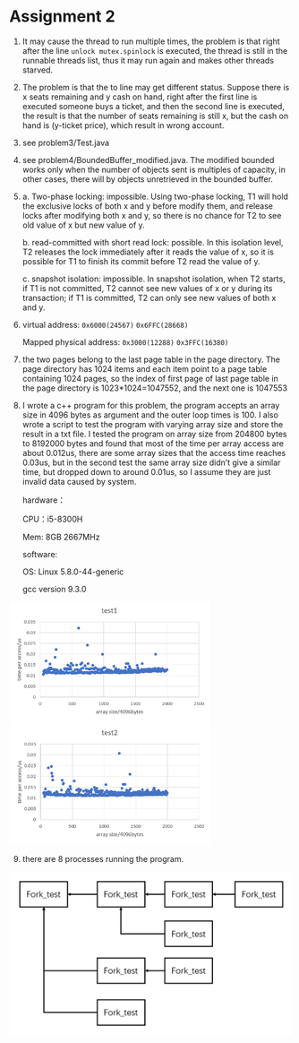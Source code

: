 # Assignment 2

1. It may cause the thread to run multiple times, the problem is that right after the line `unlock mutex.spinlock` is executed, the thread is still in the runnable threads list, thus it may run again and makes other threads starved.

2. The problem is that the to line may get different status. Suppose there is x seats remaining and y cash on hand, right after the first line is executed someone buys a ticket, and then the second line is executed, the result is that the number of seats remaining is still x, but the cash on hand is (y-ticket price), which result in wrong account.

3. see problem3/Test.java

4. see problem4/BoundedBuffer_modified.java. The modified bounded works only when the number of objects sent is multiples of capacity, in other cases, there will by objects unretrieved in the bounded buffer.

5. a. Two-phase locking: impossible. Using two-phase locking, T1 will hold the exclusive locks of both x and y before modify them, and release locks after modifying both x and y, so there is no chance for T2 to see old value of x but new value of y.

   b. read-committed with short read lock: possible. In this isolation level, T2 releases the lock immediately after it reads the value of x, so it is possible for T1 to finish its commit before T2 read the value of y.

   c. snapshot isolation: impossible. In snapshot isolation, when T2 starts, if T1 is not committed, T2 cannot see new values of x or y during its transaction; if T1 is committed, T2 can only see new values of both x and y. 

6. virtual address: <code>0x6000(24567)</code>  <code>0x6FFC(28668)</code>

   Mapped physical address: <code>0x3000(12288)</code>  <code>0x3FFC(16380)</code>

7. the two pages belong to the last page table in the page directory. The page directory has 1024 items and each item point to a page table containing 1024 pages, so the index of first page of last page table in the page directory is 1023*1024=1047552, and the next one is 1047553

8. I wrote a c++ program for this problem, the program accepts an array size in 4096 bytes as argument and the outer loop times is 100. I also wrote a script to test the program with varying array size and store the result in a txt file. I tested the program on array size from 204800 bytes to 8192000 bytes and found that most of the time per array access are about 0.012us, there are some array sizes that the access time reaches 0.03us, but in the second test the same array size didn’t give a similar time, but dropped down to around 0.01us, so I assume they are just invalid data caused by system.

   hardware：

   CPU：i5-8300H

   Mem: 8GB 2667MHz

   software:

   OS: Linux 5.8.0-44-generic

   gcc version 9.3.0

 <img src="assignment2.assets/image-20210312104504558.png" alt="image-20210312104504558" style="zoom:60%;" /><img src="assignment2.assets/image-20210312104533688.png" alt="image-20210312104533688" style="zoom:60%;" />

9. there are 8 processes running the program.

![image-20210312104159527](assignment2.assets/image-20210312104159527.png)